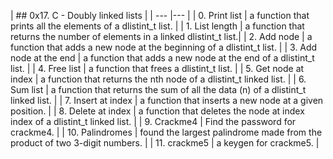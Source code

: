 | ## 0x17. C - Doubly linked lists |
| --- |--- |
| 0. Print list | a function that prints all the elements of a dlistint_t list. |
| 1. List length | a function that returns the number of elements in a linked dlistint_t list.|
| 2. Add node | a function that adds a new node at the beginning of a dlistint_t list. |
| 3. Add node at the end | a function that adds a new node at the end of a dlistint_t list. |
| 4. Free list | a function that frees a dlistint_t list. |
| 5. Get node at index | a function that returns the nth node of a dlistint_t linked list. |
| 6. Sum list | a function that returns the sum of all the data (n) of a dlistint_t linked list. |
| 7. Insert at index | a function that inserts a new node at a given position. |
| 8. Delete at index | a function that deletes the node at index index of a dlistint_t linked list. |
| 9. Crackme4 | Find the password for crackme4. |
| 10. Palindromes | found the largest palindrome made from the product of two 3-digit numbers. |
| 11. crackme5 | a keygen for crackme5. |

